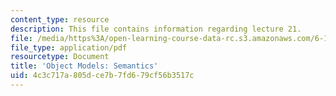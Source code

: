 ```yaml
---
content_type: resource
description: This file contains information regarding lecture 21.
file: /media/https%3A/open-learning-course-data-rc.s3.amazonaws.com/6-170-software-studio-spring-2013/4c3c717a805dce7b7fd679cf56b3517c_MIT6_170S13_21-objt-mdl-sem.pdf
file_type: application/pdf
resourcetype: Document
title: 'Object Models: Semantics'
uid: 4c3c717a-805d-ce7b-7fd6-79cf56b3517c
---
```

